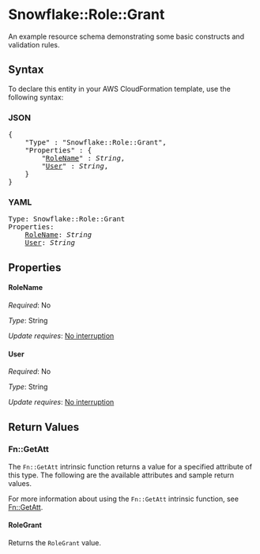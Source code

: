# Snowflake::Role::Grant

An example resource schema demonstrating some basic constructs and validation rules.

## Syntax

To declare this entity in your AWS CloudFormation template, use the following syntax:

### JSON

<pre>
{
    "Type" : "Snowflake::Role::Grant",
    "Properties" : {
        "<a href="#rolename" title="RoleName">RoleName</a>" : <i>String</i>,
        "<a href="#user" title="User">User</a>" : <i>String</i>,
    }
}
</pre>

### YAML

<pre>
Type: Snowflake::Role::Grant
Properties:
    <a href="#rolename" title="RoleName">RoleName</a>: <i>String</i>
    <a href="#user" title="User">User</a>: <i>String</i>
</pre>

## Properties

#### RoleName

_Required_: No

_Type_: String

_Update requires_: [No interruption](https://docs.aws.amazon.com/AWSCloudFormation/latest/UserGuide/using-cfn-updating-stacks-update-behaviors.html#update-no-interrupt)

#### User

_Required_: No

_Type_: String

_Update requires_: [No interruption](https://docs.aws.amazon.com/AWSCloudFormation/latest/UserGuide/using-cfn-updating-stacks-update-behaviors.html#update-no-interrupt)

## Return Values

### Fn::GetAtt

The `Fn::GetAtt` intrinsic function returns a value for a specified attribute of this type. The following are the available attributes and sample return values.

For more information about using the `Fn::GetAtt` intrinsic function, see [Fn::GetAtt](https://docs.aws.amazon.com/AWSCloudFormation/latest/UserGuide/intrinsic-function-reference-getatt.html).

#### RoleGrant

Returns the <code>RoleGrant</code> value.

